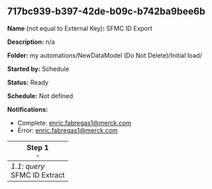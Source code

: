 ## 717bc939-b397-42de-b09c-b742ba9bee6b

**Name** (not equal to External Key)**:** SFMC ID Export

**Description:** n/a

**Folder:** my automations/NewDataModel (Do Not Delete)/Initial load/

**Started by:** Schedule

**Status:** Ready

**Schedule:** Not defined

**Notifications:**

* Complete: enric.fabregas1@merck.com
* Error: enric.fabregas1@merck.com

| Step 1<br>_<small>-</small>_ |
| --- |
| _1.1: query_<br>SFMC ID Extract |
